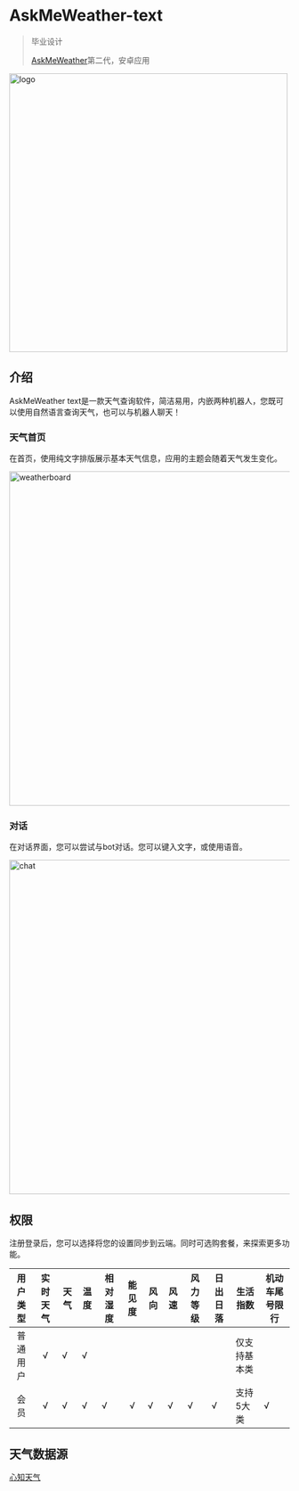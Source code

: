 # AskMeWeather-text

> 毕业设计
>
> [AskMeWeather](https://github.com/mutsuo/AskMeWeather)第二代，安卓应用

<img src="image/logo.jpg" alt="logo" width=500px align=middle/>

## 介绍

AskMeWeather text是一款天气查询软件，简洁易用，内嵌两种机器人，您既可以使用自然语言查询天气，也可以与机器人聊天！

### 天气首页

在首页，使用纯文字排版展示基本天气信息，应用的主题会随着天气发生变化。

<img src="image/weatherboard.JPG" alt="weatherboard" width=600px align=middle/>

### 对话

在对话界面，您可以尝试与bot对话。您可以键入文字，或使用语音。

<img src="image/chat.JPG" alt="chat" width=600px align=middle/>

## 权限

注册登录后，您可以选择将您的设置同步到云端。同时可选购套餐，来探索更多功能。 

| 用户类型 | 实时天气 | 天气 | 温度 | 相对湿度 | 能见度 | 风向 | 风速 | 风力等级 | 日出日落 | 生活指数     | 机动车尾号限行 |
| :------: | :------: | ---- | ---- | -------- | :----: | ---- | ---- | -------- | -------- | ------------ | -------------- |
| 普通用户 |    √     | √    | √    |          |        |      |      |          |          | 仅支持基本类 |                |
|   会员   |    √     | √    | √    | √        |   √    | √    | √    | √        | √        | 支持5大类    | √              |

## 天气数据源

[心知天气](https://www.seniverse.com/)

